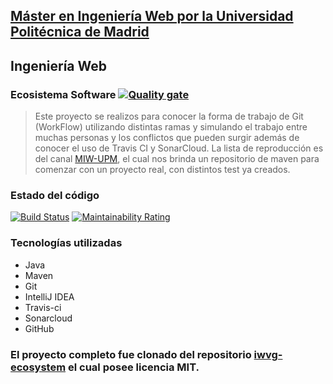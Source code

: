 ## [Máster en Ingeniería Web por la Universidad Politécnica de Madrid](http://miw.etsisi.upm.es)
## Ingeniería Web
### Ecosistema Software [![Quality gate](https://sonarcloud.io/api/project_badges/quality_gate?project=Alemoyaa_MasterWeb-upm)](https://sonarcloud.io/dashboard?id=Alemoyaa_MasterWeb-upm)


> Este proyecto se realizos para conocer la forma de trabajo de Git (WorkFlow) utilizando distintas ramas y simulando el trabajo entre muchas personas y los conflictos que pueden surgir además de conocer el uso de Travis CI y SonarCloud. 
> La lista de reproducción es del canal [MIW-UPM](https://www.youtube.com/watch?v=B5WLg97hqng&list=PLj2IVmcP-_QN1sxo5Yw4nFJy3zgm3LeJS&index=1), el cual nos brinda un repositorio de maven para comenzar con un proyecto real, con distintos test ya creados.

### Estado del código
[![Build Status](https://travis-ci.org/Alemoyaa/MasterWeb-upm.svg?branch=master)](https://travis-ci.org/Alemoyaa/MasterWeb-upm)
[![Maintainability Rating](https://sonarcloud.io/api/project_badges/measure?project=Alemoyaa_MasterWeb-upm&metric=sqale_rating)](https://sonarcloud.io/dashboard?id=Alemoyaa_MasterWeb-upm)

### Tecnologías utilizadas
* Java
* Maven
* Git
* IntelliJ IDEA
* Travis-ci
* Sonarcloud
* GitHub

### El proyecto completo fue clonado del repositorio [iwvg-ecosystem](https://github.com/miw-upm/iwvg-ecosystem) el cual posee licencia MIT.
